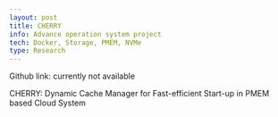 ```yaml
---
layout: post
title: CHERRY
info: Advance operation system project
tech: Docker, Storage, PMEM, NVMe
type: Research
---
```


Github link: currently not available

CHERRY: Dynamic Cache Manager for Fast-efficient Start-up in PMEM based Cloud System
